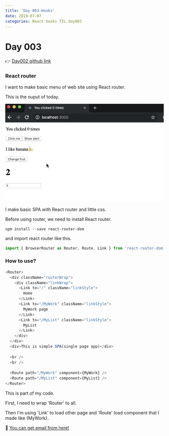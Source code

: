 ```yaml
---
title: 'Day 003-Hooks'
date: 2019-07-07
categories: React hooks TIL day003
---
```


# Day 003

👉 [Day002 github link](https://github.com/oneybee/100days-of-react/tree/master/day003-hooks)

### React router

I want to make basic menu of web site using React router.

This is the ouput of today.

![](/assets/day003/3-1.gif)

I make basic SPA with React router and little css.

Before using router, we need to install React router.

```
npm install --save react-router-dom
```

and import react router like this.

```javascript
import { BrowserRouter as Router, Route, Link } from 'react-router-dom'
```

### How to use?

```javascript
<Router>
  <div className="routerWrap">
    <div className="linkWrap">
      <Link to="/" className="linkStyle">
        Home
      </Link>
      <Link to="/MyWork" className="linkStyle">
        MyWork page
      </Link>
      <Link to="/MyList" className="linkStyle">
        MyList
      </Link>
    </div>
  </div>
  <div>This is simple SPA(single page app)</div>

  <br />
  <br />

  <Route path="/MyWork" component={MyWork} />
  <Route path="/MyList" component={MyList} />
</Router>
```

This is part of my code.

First, I need to wrap 'Router' to all.

Then I'm using 'Link' to load other page and 'Route' load component that I made like {MyWork}.

📮 [You can get email from here!](http://eepurl.com/gwNffb)
